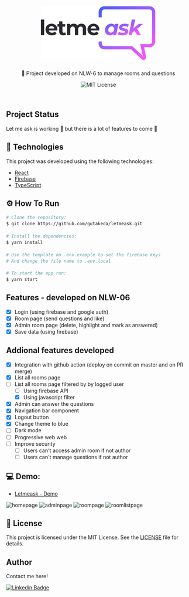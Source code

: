 <h1 align="center">
  <img src="./src/assets/images/logo.svg" alt="Let Me Ask logo">
</h1>
<p align="center">
  <span>🚀 Project developed on NLW-6 to manage rooms and questions </span>
</p>
<p align="center"><img src="https://img.shields.io/github/license/gutakeda/letmeask?color=%230094F5" alt="MIT License"></p>

<br />

## Project Status

<p>Let me ask is working 🚧 but there is a lot of features to come 🚧</p>

## 📓 Technologies

This project was developed using the following technologies:

- [React](https://reactjs.org)
- [Firebase](https://firebase.google.com/)
- [TypeScript](https://www.typescriptlang.org/)

## ⚙️ How To Run 
```bash
# Clone the repository:
$ git clone https://github.com/gutakeda/letmeask.git

# Install the dependencies:
$ yarn install

# Use the template on .env.example to set the firebase keys
# And change the file name to .env.local

# To start the app run:
$ yarn start
```
## Features - developed on NLW-06

- [X] Login (using firebase and google auth)
- [X] Room page (send questions and like)
- [X] Admin room page (delete, highlight and mark as answered) 
- [X] Save data (using firebase)

## Addional features developed
- [X] Integration with github action (deploy on commit on master and on PR merge)
- [X] List all rooms page
- [ ] List all rooms page filtered by by logged user
  - [ ] Using firebase API
  - [X] Using javascript filter
- [X] Admin can answer the questions
- [X] Navigation bar component
- [X] Logout button 
- [X] Change theme to blue
- [ ] Dark mode
- [ ] Progressive web web
- [ ] Improve security
  - [ ] Users can't access admin room if not author
  - [ ] Users can't manage questions if not author

## :computer: Demo:

- [Letmeask - Demo](https://letmeask-2aaaa.web.app/)

![homepage](https://user-images.githubusercontent.com/45051556/123530132-83095a00-d6cd-11eb-8e4b-c5be64e47d27.png)
![adminpage](https://user-images.githubusercontent.com/45051556/123530128-813f9680-d6cd-11eb-8fa6-03e25cd273ff.png)
![roompage](https://user-images.githubusercontent.com/45051556/123530130-81d82d00-d6cd-11eb-838e-edfb59dfe741.png)
![roomlistpage](https://user-images.githubusercontent.com/45051556/123530131-8270c380-d6cd-11eb-922a-b1eefa7a3216.png)

## 📝 License

This project is licensed under the MIT License. See the [LICENSE](LICENSE) file for details.

## Author

Contact me here!

[![Linkedin Badge](https://img.shields.io/badge/-Gustavo-blue?style=flat-square&logo=Linkedin&logoColor=white&link=https://www.linkedin.com/in/gustavo-takeda-b5351b123/)](https://www.linkedin.com/in/gustavo-takeda-b5351b123/) 
